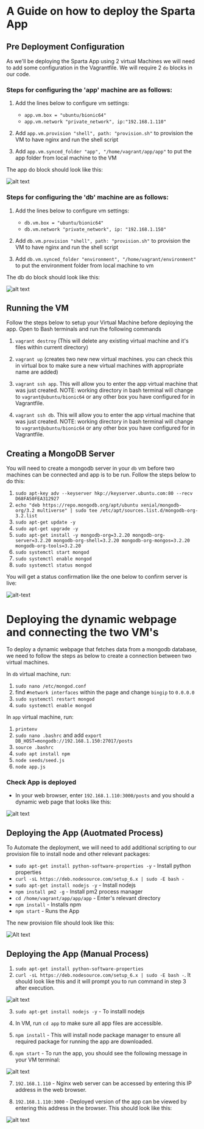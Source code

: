 # A Guide on how to deploy the Sparta App

## Pre Deployment Configuration

As we'll be deploying the Sparta App using 2 virtual Machines we will need to add some configuration in the Vagrantfile. We will require 2 `do` blocks in our code.

### Steps for configuring the 'app' machine are as follows:


1. Add the lines below to configure vm settings:

    * `app.vm.box = "ubuntu/bionic64"`
    * `app.vm.network "private_network", ip:"192.168.1.110"`

2. Add `app.vm.provision "shell", path: "provision.sh"` to provision the VM to have nginx and run the shell script
3. Add `app.vm.synced_folder "app", "/home/vagrant/app/app"` to put the app folder from local machine to the VM

The app do block should look like this:

![alt text](/tech230_multimachine/assets/app-do-block.png)

### Steps for configuring the 'db' machine are as follows:

1. Add the lines below to configure vm settings:

    * `db.vm.box = "ubuntu/bionic64"`
    * `db.vm.network "private_network", ip: "192.168.1.150"`

2. Add `db.vm.provision "shell", path: "provision.sh"` to provision the VM to have nginx and run the shell script
3. Add `db.vm.synced_folder "environment", "/home/vagrant/environment"` to put the environment folder from local machine to vm

The db do block should look like this:

![alt text](/tech230_multimachine/assets/db-do-block.png)



## Running the VM

Follow the steps below to setup your Virtual Machine before deploying the app. Open to Bash terminals and run the following commands

1. `vagrant destroy` (This will delete any existing virtual machine and it's files within current directory)

2. `vagrant up` (creates two new new virtual machines. you can check this in virtual box to make sure a new virtual machines with appropriate name are added)

3. `vagrant ssh app`. This will allow you to enter the app virtual machine that was just created.
NOTE: working directory in bash terminal will change to `vagrant@ubuntu/bionic64` or any other box you have configured for in Vagrantfile.

4. `vagrant ssh db`. This will allow you to enter the app virtual machine that was just created.
NOTE: working directory in bash terminal will change to `vagrant@ubuntu/bionic64` or any other box you have configured for in Vagrantfile.


## Creating a MongoDB Server

You will need to create a mongodb server in your `db` vm before two machines can be connected and app is to be run. Follow the steps below to do this:

1. `sudo apt-key adv --keyserver hkp://keyserver.ubuntu.com:80 --recv D68FA50FEA312927`
2. `echo "deb https://repo.mongodb.org/apt/ubuntu xenial/mongodb-org/3.2 multiverse" | sudo tee /etc/apt/sources.list.d/mongodb-org-3.2.list`
3. `sudo apt-get update -y`
4. `sudo apt-get upgrade -y`
5. `sudo apt-get install -y mongodb-org=3.2.20 mongodb-org-server=3.2.20 mongodb-org-shell=3.2.20 mongodb-org-mongos=3.2.20 mongodb-org-tools=3.2.20`
6. `sudo systemctl start mongod`
7. `sudo systemctl enable mongod`
8. `sudo systemctl status mongod`

You will get a status confirmation like the one below to confirm server is live:

![alt-text](/tech230_multimachine/assets/mongo-status.png)

# Deploying the dynamic webpage and connecting the two VM's

To deploy a dynamic webpage that fetches data from a mongodb database, we need to follow the steps as below to create a connection between two virtual machines.

In `db` virtual machine, run:

1. `sudo nano /etc/mongod.conf`
2. find `#network interfaces` within the page and change `bingip` to `0.0.0.0`
3. `sudo systemctl restart mongod`
4. `sudo systemctl enable mongod`

In `app` virtual machine, run:

1. `printenv`
2. `sudo nano .bashrc` and add `export DB_HOST=mongodb://192.168.1.150:27017/posts`
3. `source .bashrc`
4. `sudo apt install npm`
5. `node seeds/seed.js`
6. `node app.js`

### Check App is deployed

* In your web browser, enter `192.168.1.110:3000/posts` and you should a dynamic web page that looks like this:

![alt text](/tech230_multimachine//assets/deployed-app.png)






## Deploying the App (Auotmated Process)

To Automate the deployment, we will need to add additional scripting to our provision file to install node and other relevant packages:

* `sudo apt-get install python-software-properties -y` - Install python properties
* `curl -sL https://deb.nodesource.com/setup_6.x | sudo -E bash -`
* `sudo apt-get install nodejs -y` - Install nodejs
* `npm install pm2 -g` - Install pm2 process manager
* `cd /home/vagrant/app/app/app` - Enter's relevant directory
* `npm install` - Installs npm
* `npm start` - Runs the App

The new provision file should look like this:

![Alt text](assets/nginx-provision.png)


## Deploying the App (Manual Process)

1. `sudo apt-get install python-software-properties`
2. `curl -sL https://deb.nodesource.com/setup_6.x | sudo -E bash -`. It should look like this and it will prompt you to run command in step 3 after execution.

![alt text](assets/curl-link.png)

3. `sudo apt-get install nodejs -y` - To installl nodejs

4. In VM, run `cd app` to make sure all app files are accessible.
5. `npm install` - This will install node package manager to ensure all required package for running the app are downloaded.
6. `npm start` - To run the app, you should see the following message in your VM terminal:

![alt text](assets/npm-start.png)

7. `192.168.1.110` - Nginx web server can be accessed by entering this IP address in the web browser.

8. `192.168.1.110:3000` - Deployed version of the app can be viewed by entering this address in the browser. This should look like this:


![alt text](assets/deployed-app.png)

